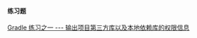 #### 练习题

[Gradle 练习之一 --- 输出项目第三方库以及本地依赖库的权限信息](https://github.com/HiWong/GradleWiki/Practices/PrintPermissions.md)

